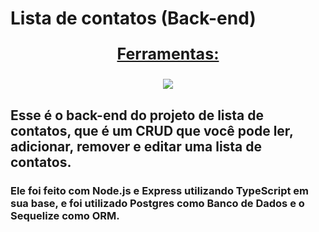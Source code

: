 # Lista de contatos (Back-end)

<div align=center>
  <p style='font-size: 25px; text-decoration: underline; font-weight: bold'>Ferramentas:</p>
  <a href="https://github.com/Joao-Vtr-Oliveira/todo-list-login">
    <img src="https://skillicons.dev/icons?i=nodejs,ts,postgres,sequelize" />
  </a>
</div>

## Esse é o back-end do projeto de lista de contatos, que é um CRUD que você pode ler, adicionar, remover e editar uma lista de contatos.

### Ele foi feito com Node.js e Express utilizando TypeScript em sua base, e foi utilizado Postgres como Banco de Dados e o Sequelize como ORM.